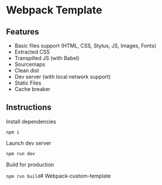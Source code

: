 # Webpack Template

## Features

- Basic files support (HTML, CSS, Stylus, JS, Images, Fonts)
- Extracted CSS
- Transpilled JS (with Babel)
- Sourcemaps
- Clean dist
- Dev server (with local network support)
- Static Files
- Cache breaker

## Instructions

Install dependencies

```npm i```

Launch dev server

```npm run dev```

Build for production

```npm run build```#   W e b p a c k - c u s t o m - t e m p l a t e  
 